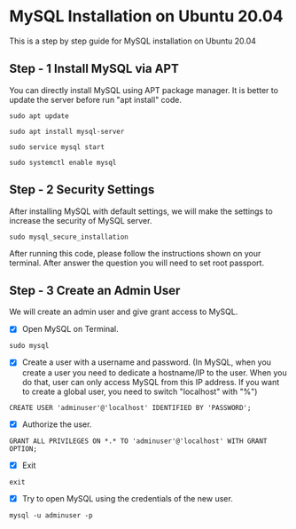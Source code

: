 # MySQL Installation on Ubuntu 20.04

This is a step by step guide for MySQL installation on Ubuntu 20.04

## Step - 1 Install MySQL via APT

You can directly install MySQL using APT package manager. It is better to update the server before run "apt install" code.

```text
sudo apt update

sudo apt install mysql-server

sudo service mysql start

sudo systemctl enable mysql
```

## Step - 2 Security Settings

After installing MySQL with default settings, we will make the settings to increase the security of MySQL server.

```text
sudo mysql_secure_installation
```

After running this code, please follow the instructions shown on your terminal. After answer the question you will need to set root passport.

## Step - 3 Create an Admin User

We will create an admin user and give grant access to MySQL. 

* [x] Open MySQL on Terminal.

```text
sudo mysql
```

* [x] Create a user with a username and password. \(In MySQL, when you create a user you need to dedicate a hostname/IP to the user. When you do that, user can only access MySQL from this IP address. If you want to create a global user, you need to switch "localhost" with "%"\)

```text
CREATE USER 'adminuser'@'localhost' IDENTIFIED BY 'PASSWORD';
```

* [x] Authorize the user.

```text
GRANT ALL PRIVILEGES ON *.* TO 'adminuser'@'localhost' WITH GRANT OPTION;
```

* [x] Exit

```text
exit
```

* [x] Try to open MySQL using the credentials of the new user.

```text
mysql -u adminuser -p
```



